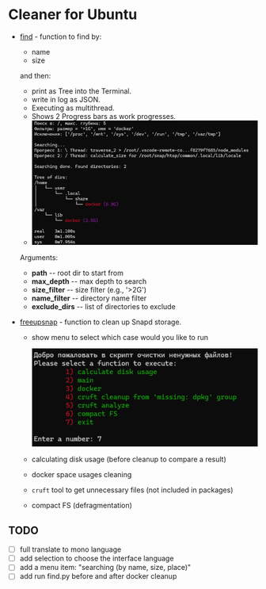 # Cleaner for Ubuntu

- [find](find.py) - function to find by:
    - name
    - size
  
  and then:
  + print as Tree into the Terminal.
  + write in log as JSON.
  + Executing as multithread.
  + Shows 2 Progress bars as work progresses.
  + ![alt text](image.png)

  Arguments:
  - **path** -- root dir to start from
  - **max_depth** -- max depth to search
  - **size_filter** -- size filter (e.g., '>2G')
  - **name_filter** -- directory name filter
  - **exclude_dirs** -- list of directories to exclude
- [freeupsnap](freeupsnap.sh) - function to clean up Snapd storage.
  + show menu to select which case would you like to run
    
    ![alt text](image-1.png)
  + calculating disk usage (before cleanup to compare a result)
  + docker space usages cleaning
  + `cruft` tool to get unnecessary files (not included in packages)
  + compact FS (defragmentation)


## TODO

- [ ] full translate to mono language
- [ ] add selection to choose the interface language
- [ ] add a menu item: "searching (by name, size, place)"
- [ ] add run find.py before and after docker cleanup

